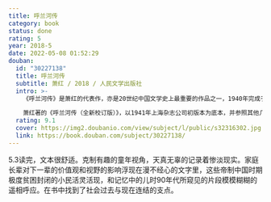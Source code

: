 ```yaml
---
title: 呼兰河传
category: book
status: done
rating: 5
year: 2018-5
date: 2022-05-08 01:52:29
douban:
  id: "30227138"
  title: 呼兰河传
  subtitle: 萧红 / 2018 / 人民文学出版社
  intro: >-
    《呼兰河传》是萧红的代表作，亦是20世纪中国文学史上最重要的作品之一，1940年完成于香港。是历经多年漂泊之后的作者，以童年见闻及对于家乡的回忆为题材写作的一部自传式长篇小说。用笔既温馨轻盈，又浑厚凝重。它是抒情小说的典范，以文体的独特、语言的清丽自然为评家所称道，为读者所钟爱。

    萧红著的《呼兰河传（全新校订版）》，以1941年上海杂志公司初版本为底本，并参照其他几个版本进行了全新校订。对个别不太好懂的字词，作了注释。另附萧红其他几篇名作——《永久的憧憬和追求》《手》《小城三月》等，可供读者进一步欣赏。
  rating: 9.1
  cover: https://img2.doubanio.com/view/subject/l/public/s32316302.jpg
  link: https://book.douban.com/subject/30227138/
---
```


5.3读完，文本很舒适。克制有趣的童年视角，天真无辜的记录着惨淡现实。家庭长辈对下一辈的价值观和视野的影响浮现在漫不经心的文字里，这些帝制中国时期极度贫困封闭的小民活灵活现，和记忆中的儿时90年代所窥见的片段模模糊糊的遥相呼应。在书中找到了社会过去与现在连结的支点。